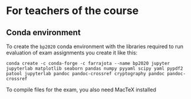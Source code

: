 

# For teachers of the course

## Conda environment

To create the `bp2020` conda environment with the libraries required to run evaluation of exam assignments you create it like this:

	conda create -c conda-forge -c farrajota --name bp2020 jupyter jupyterlab matplotlib seaborn pandas numpy pyyaml scipy yaml pypdf2 patool jupyterlab pandoc pandoc-crossref cryptography pandoc pandoc-crossref

To compile files for the exam, you also need MacTeX installed